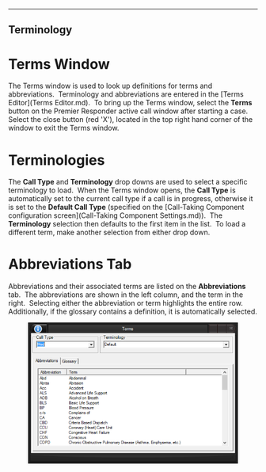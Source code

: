   -----------------
  **Terminology**
  -----------------

# Terms Window

The Terms window is used to look up definitions for terms and
abbreviations.  Terminology and abbreviations are entered in the [Terms
Editor](Terms Editor.md).  To bring up the Terms window, select the
**Terms** button on the Premier Responder active call window after
starting a case.  Select the close button (red \'X\'), located in the
top right hand corner of the window to exit the Terms window.

# Terminologies

The **Call Type** and **Terminology** drop downs are used to select a
specific terminology to load.  When the Terms window opens, the **Call
Type** is automatically set to the current call type if a call is in
progress, otherwise it is set to the **Default Call Type** (specified on
the [Call-Taking Component configuration
screen](Call-Taking Component Settings.md)).  The **Terminology**
selection then defaults to the first item in the list.  To load a
different term, make another selection from either drop down.

# Abbreviations Tab

Abbreviations and their associated terms are listed on the
**Abbreviations** tab.  The abbreviations are shown in the left column,
and the term in the right.  Selecting either the abbreviation or term
highlights the entire row.  Additionally, if the glossary contains a
definition, it is automatically selected.

<figure><img src=".gitbook/assets/Medical Terms_files/image001.png" alt=""><figcaption></figcaption></figure> 
